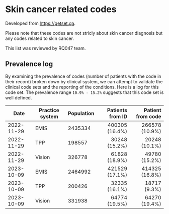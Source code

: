 # Skin cancer related codes

Developed from https://getset.ga.

Please note that these codes are not stricly about skin cancer diagnosis but any codes related to skin cancer. 

This list was reviewed by RQ047 team.

## Prevalence log

By examining the prevalence of codes (number of patients with the code in their record) broken down by clinical system, we can attempt to validate the clinical code sets and the reporting of the conditions. Here is a log for this code set. The prevalence range `10.9% - 15.2%` suggests that this code set is well defined.

| Date       | Practice system | Population | Patients from ID | Patient from code |
| ---------- | --------------- | ---------- | ---------------: | ----------------: |
| 2022-11-29 | EMIS            | 2435334    |  400305 (16.4%)  |  266578 (10.9%)   |
| 2022-11-29 | TPP             | 198557     |   30248 (15.2%)  |   20248 (10.1%)   |
| 2022-11-29 | Vision          | 326778     |   61828 (18.9%)  |   49780 (15.2%)   |
| 2023-10-09 | EMIS            | 2464992    |  421529 (17.1%)  |  414325 (16.8%)   |
| 2023-10-09 | TPP             | 200426     |   32335 (16.1%)  |    18717 (9.3%)   |
| 2023-10-09 | Vision          | 331938     |   64774 (19.5%)  |   64270 (19.4%)   |